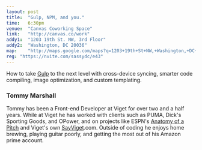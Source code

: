 ```yaml
---
layout: post
title:  "Gulp, NPM, and you."
time:   6:30pm
venue:  "Canvas Coworking Space"
link:   "http://canvas.co/work"
addy1:  "1203 19th St. NW, 3rd Floor"
addy2:  "Washington, DC 20036"
map:    "http://maps.google.com/maps?q=1203+19th+St+NW,+Washington,+DC+20036"
reg: "https://nvite.com/sassydc/e43"
---
```


How to take [Gulp](http://gulpjs.com/) to the next level with cross-device syncing, smarter code compiling, image optimization, and custom templating.

### Tommy Marshall

Tommy has been a Front-end Developer at Viget for over two and a half years. While at Viget he has worked with clients such as PUMA, Dick's Sporting Goods, and OPower, and on projects like ESPN's [Anatomy of a Pitch](http://espn.go.com/mlb/techniques/pitchanatomy/) and Viget's own [SayViget](http://sayviget.com/).com. Outside of coding he enjoys home brewing, playing guitar poorly, and getting the most out of his Amazon prime account. 
